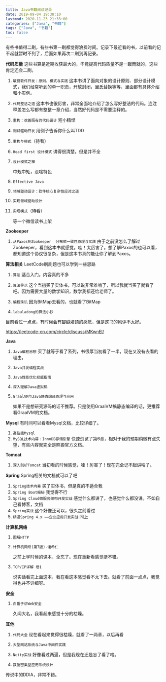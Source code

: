 ```yaml
---
title: Java书籍阅读记录
date: 2019-09-04 19:38:10
lastmod: 2020-11-23 21:33:00
categories: ["Java", "书籍"]
tags: ["Java", "书籍"]
toc: false
---
```


有些书值得二刷，有些书第一刷都觉得浪费时间。记录下最近看的书，以前看的记不起就暂时不列了，后面如果再次二刷到再记录。

<!--more-->

**代码质量**
这些书算是近期收获最大的，毕竟提高代码质量不是一蹴而就的，这些肯定还会二刷。
1. `敏捷软件开发：原则、模式与实践`
    这本书讲了面向对象的设计原则、部分设计模式，我们经常听到的单一职责，开放封闭，里氏替换等等，里面都有具体介绍和小实例。

2. `代码整洁之道`
    这本书也很厉害，非常全面地介绍了怎么写好整洁的代码。连注释盖怎么写都有整整一章介绍，当然好代码是不需要注释的。

3. `重构：改善既有的代码设计`
    短小精悍

4. `测试驱动开发`
    用例子告诉你什么叫TDD

5. `重构与模式`（待看）

6. `Head first 设计模式`
    讲得很清楚，但是并不全

7. `设计模式之禅`

     中规中矩，没啥特色

8. `Effective Java`

9. `领域驱动设计：软件核心复杂性应对之道`

10. `实现领域驱动设计`

11. `实现模式`（待看）

      等一个微信读书上架

**Zookeeper**

1. `从Paxos到Zookeeper  分布式一致性原理与实践`
由于之前没怎么了解过Zookeeper，看到这本书就感觉。哇！太厉害了。想了解Paxos的也可以看，都知道这个协议很复杂，但是这本书真的能让你了解到Paxos。

**算法相关**
LeetCode刷刷题也可以学到一些思路

1. `算法`
    适合入门，内容真的不多

2. `算法导论`
    这个当初买了实体书，可以说非常难啃了，所以我就当买了就看了吧。因为需要大量的数学知识，数学我都还给老师了。

3. `编程珠玑`
    因为BitMap去看的，也就看了BitMap

4. `labuladong的算法小抄`

  目前看过一点点，有时候会有醍醐灌顶的感觉，但是这书的风评不太好。

  https://leetcode-cn.com/circle/discuss/MKwnEl/

**Java**

1. `Java编程思想`
  买了就等于看了系列，书很厚当初看了一半，现在又没有去看的理由。

2. `Java并发编程实战`

3. `Java性能优化权威指南`

4. `深入理解Java虚拟机`

5. `GraalVM与Java静态编译原理与应用`

   如果不是想研究源码的话不推荐。只是使用GraalVM搞静态编译的话，更推荐看GraalVM的文档。

**Mysql**
有时间可以看看Mysql文档，比较详细了。
1. `高性能Mysql`
2. `MySQL技术内幕：InnoDB存储引擎`
快速浏览了第6章，相对于我的预期稍微有点失望，有些内容就完全是照搬官方文档。

**Tomcat**
1. `深入剖析Tomcat`
当初看的时候感觉，哇！厉害了！现在完全记不起讲啥了。

**Spring**
Spring相关的文档就可以了吧

1.  `Spring技术内幕`
买了实体书，但是真的不适合我
2. `Spring Boot揭秘`
我觉得不行
3. `Spring Cloud微服务架构开发实战`
感觉什么都讲了，也感觉什么都没讲。不如自己看博客，文档
4. `Spring实战`
这个好像还可以，很久之前看过
5. `精通Spring 4.x ――企业应用开发实战`
同上

**计算机网络**

1. `图解HTTP`

2. `计算机网络(第7版)-谢希仁`

   之前上学时候的课本，全忘了。现在重新看感觉挺不错。

3. `TCP/IP详解 卷1`

   说实话看完上面这本，我在看这本感觉看不太下去。就看了前面一点点，我觉得也并不详细呀。

**安全**

1. `白帽子讲Web安全`

   久闻大名，我看起来感觉十分的枯燥。

**其他**

1. `代码大全`
  现在看起来觉得很枯燥，就看了一两章，以后再看

2. `大型网站系统与Java中间件实践`

3. `Netty实战`
  好像看过两遍，但是我现在还是忘了看了啥。

4. `数据密集型应用系统设计`

  传说中的DDIA，非常不错。
















​    